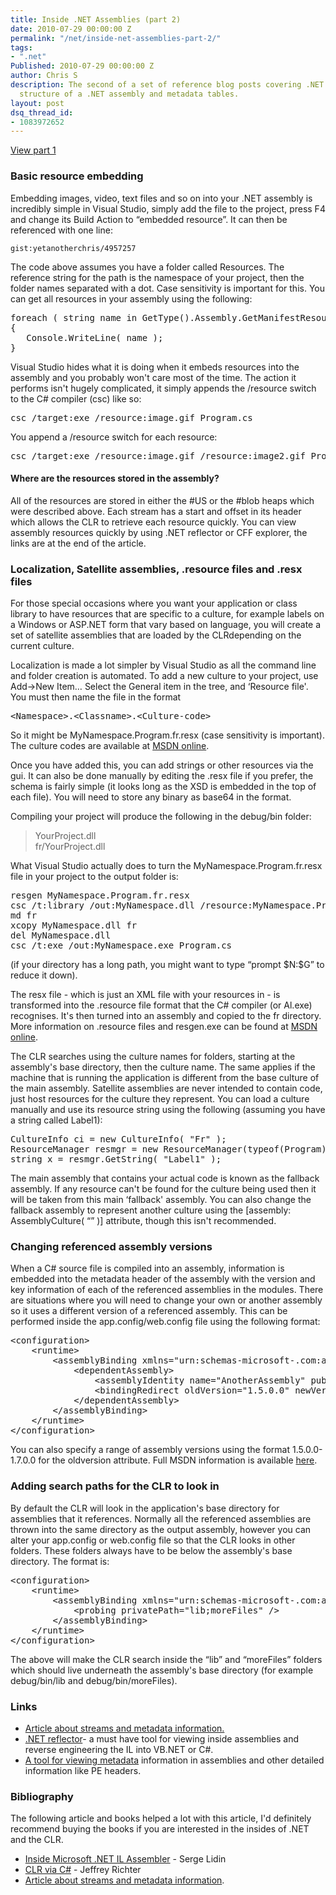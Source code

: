 ```yaml
---
title: Inside .NET Assemblies (part 2)
date: 2010-07-29 00:00:00 Z
permalink: "/net/inside-net-assemblies-part-2/"
tags:
- ".net"
Published: 2010-07-29 00:00:00 Z
author: Chris S
description: The second of a set of reference blog posts covering .NET assemblies + modules,
  structure of a .NET assembly and metadata tables.
layout: post
dsq_thread_id:
- 1083972652
---
```


[View part 1][1]</li> 

### Basic resource embedding

Embedding images, video, text files and so on into your .NET assembly is incredibly simple in Visual Studio, simply add the file to the project, press F4 and change its Build Action to &#8220;embedded resource&#8221;. It can then be referenced with one line:

<!--more-->

  
`gist:yetanotherchris/4957257`

The code above assumes you have a folder called Resources. The reference string for the path is the namespace of your project, then the folder names separated with a dot. Case sensitivity is important for this. You can get all resources in your assembly using the following:

<pre>foreach ( string name in GetType().Assembly.GetManifestResourceNames() )
{
   Console.WriteLine( name );
}
</pre>

Visual Studio hides what it is doing when it embeds resources into the assembly and you probably won't care most of the time. The action it performs isn't hugely complicated, it simply appends the /resource switch to the C# compiler (csc) like so:

<pre>csc /target:exe /resource:image.gif Program.cs
</pre>

You append a /resource switch for each resource:

<pre>csc /target:exe /resource:image.gif /resource:image2.gif Program.cs
</pre>

#### Where are the resources stored in the assembly?

All of the resources are stored in either the #US or the #blob heaps which were described above. Each stream has a start and offset in its header which allows the CLR to retrieve each resource quickly. You can view assembly resources quickly by using .NET reflector or CFF explorer, the links are at the end of the article. 

### Localization, Satellite assemblies, .resource files and .resx files

For those special occasions where you want your application or class library to have resources that are specific to a culture, for example labels on a Windows or ASP.NET form that vary based on language, you will create a set of satellite assemblies that are loaded by the CLRdepending on the current culture. 

Localization is made a lot simpler by Visual Studio as all the command line and folder creation is automated. To add a new culture to your project, use Add->New Item&#8230; Select the General item in the tree, and &#8216;Resource file'. You must then name the file in the format

<pre>&lt;Namespace&gt;.&lt;Classname&gt;.&lt;Culture-code&gt;
</pre>

So it might be MyNamespace.Program.fr.resx (case sensitivity is important). The culture codes are available at [MSDN online][2]. 

Once you have added this, you can add strings or other resources via the gui. It can also be done manually by editing the .resx file if you prefer, the schema is fairly simple (it looks long as the XSD is embedded in the top of each file). You will need to store any binary as base64 in the format. 

Compiling your project will produce the following in the debug/bin folder: 

> YourProject.dll   
> fr/YourProject.dll 

What Visual Studio actually does to turn the MyNamespace.Program.fr.resx file in your project to the output folder is: 

<pre>resgen MyNamespace.Program.fr.resx
csc /t:library /out:MyNamespace.dll /resource:MyNamespace.Program.fr.resources
md fr
xcopy MyNamespace.dll fr
del MyNamespace.dll
csc /t:exe /out:MyNamespace.exe Program.cs
</pre>

(if your directory has a long path, you might want to type &#8220;prompt $N:\$G&#8221; to reduce it down).

The resx file - which is just an XML file with your resources in - is transformed into the .resource file format that the C# compiler (or Al.exe) recognises. It's then turned into an assembly and copied to the fr directory. More information on .resource files and resgen.exe can be found at [MSDN online][3]. 

The CLR searches using the culture names for folders, starting at the assembly's base directory, then the culture name. The same applies if the machine that is running the application is different from the base culture of the main assembly. Satellite assemblies are never intended to contain code, just host resources for the culture they represent. You can load a culture manually and use its resource string using the following (assuming you have a string called Label1): 

<pre>CultureInfo ci = new CultureInfo( "Fr" );
ResourceManager resmgr = new ResourceManager(typeof(Program) );
string x = resmgr.GetString( "Label1" );
</pre>

The main assembly that contains your actual code is known as the fallback assembly. If any resource can't be found for the culture being used then it will be taken from this main &#8216;fallback' assembly. You can also change the fallback assembly to represent another culture using the [assembly: AssemblyCulture( &#8220;&#8221; )] attribute, though this isn't recommended. 

### Changing referenced assembly versions

When a C# source file is compiled into an assembly, information is embedded into the metadata header of the assembly with the version and key information of each of the referenced assemblies in the modules. There are situations where you will need to change your own or another assembly so it uses a different version of a referenced assembly. This can be performed inside the app.config/web.config file using the following format: 

<pre>&lt;configuration&gt;
	&lt;runtime&gt;
		&lt;assemblyBinding xmlns="urn:schemas-microsoft-.com:asm.v1"&gt;
			&lt;dependentAssembly&gt;
				&lt;assemblyIdentity name="AnotherAssembly" publicKeyToken="xxx" culture="neutral" /&gt;
				&lt;bindingRedirect oldVersion="1.5.0.0" newVersion="2.0.0.0" /&gt;
			&lt;/dependentAssembly&gt;
		&lt;/assemblyBinding&gt;
	&lt;/runtime&gt;
&lt;/configuration&gt;
</pre>

You can also specify a range of assembly versions using the format 1.5.0.0-1.7.0.0 for the oldversion attribute. Full MSDN information is available [here][4]. 

### Adding search paths for the CLR to look in

By default the CLR will look in the application's base directory for assemblies that it references. Normally all the referenced assemblies are thrown into the same directory as the output assembly, however you can alter your app.config or web.config file so that the CLR looks in other folders. These folders always have to be below the assembly's base directory. The format is: 

<pre>&lt;configuration&gt;
	&lt;runtime&gt;
		&lt;assemblyBinding xmlns="urn:schemas-microsoft-.com:asm.v1"&gt;
			&lt;probing privatePath="lib;moreFiles" /&gt;
		&lt;/assemblyBinding&gt;
	&lt;/runtime&gt;
&lt;/configuration&gt;
</pre>

The above will make the CLR search inside the &#8220;lib&#8221; and &#8220;moreFiles&#8221; folders which should live underneath the assembly's base directory (for example debug/bin/lib and debug/bin/moreFiles). 

### Links

  * [Article about streams and metadata information.][5] 
  * [.NET reflector][6]- a must have tool for viewing inside assemblies and reverse engineering the IL into VB.NET or C#. 
  * [A tool for viewing metadata][7] information in assemblies and other detailed information like PE headers. 

### Bibliography

The following article and books helped a lot with this article, I'd definitely recommend buying the books if you are interested in the insides of .NET and the CLR.

  * [Inside Microsoft .NET IL Assembler][8] - Serge Lidin 
  * [CLR via C#][9] - Jeffrey Richter 
  * [Article about streams and metadata information][5].

 [1]: /net/inside-net-assemblies-part-1/
 [2]: http://msdn.microsoft.com/en-us/library/system.globalization.cultureinfo.aspx
 [3]: http://msdn.microsoft.com/en-us/library/zew6azb7(VS.80).aspx
 [4]: http://msdn.microsoft.com/en-us/library/eftw1fys.aspx
 [5]: http://www.codeproject.com/KB/dotnet/dotnetformat.aspx
 [6]: http://www.aisto.com/roeder/dotnet/
 [7]: http://ntcore.com/exsuite.php
 [8]: http://www.amazon.com/Inside-Microsoft-NET-IL-Assembler/dp/0735615470/
 [9]: http://www.amazon.com/CLR-via-Second-Pro-Developer/dp/0735621632/